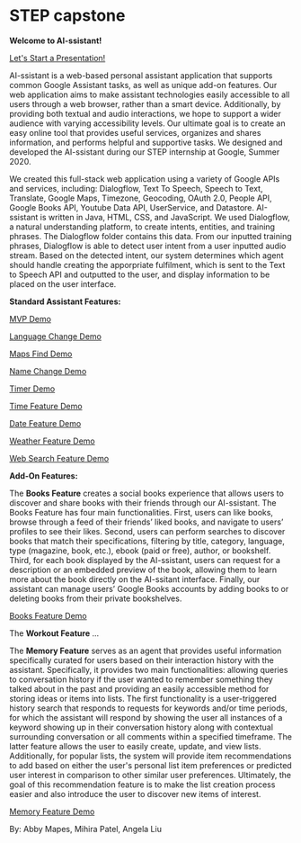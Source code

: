 # STEP capstone

**Welcome to AI-ssistant!**

[Let's Start a Presentation!](https://drive.google.com/file/d/14-kxNo-px6-BjpMXyMRoJf6IbeqmbsY2/view?usp=sharing)

AI-ssistant is a web-based personal assistant application that supports common Google Assistant tasks, as well as unique add-on features. Our web application aims to make assistant technologies easily accessible to all users through a web browser, rather than a smart device. Additionally, by providing both textual and audio interactions, we hope to support a wider audience with varying accessibility levels. Our ultimate goal is to create an easy online tool that provides useful services, organizes and shares information, and performs helpful and supportive tasks. We designed and developed the AI-ssistant during our STEP internship at Google, Summer 2020.

We created this full-stack web application using a variety of Google APIs and services, including: Dialogflow, Text To Speech, Speech to Text, Translate, Google Maps, Timezone, Geocoding, OAuth 2.0, People API, Google Books API, Youtube Data API, UserService, and Datastore. AI-ssistant is written in Java, HTML, CSS, and JavaScript. We used Dialogflow, a natural understanding platform, to create intents, entities, and training phrases. The Dialogflow folder contains this data. From our inputted training phrases, Dialogflow is able to detect user intent from a user inputted audio stream. Based on the detected intent, our system determines which agent should handle creating the apporpriate fulfilment, which is sent to the Text to Speech API and outputted to the user, and display information to be placed on the user interface.


**Standard Assistant Features:**

[MVP Demo](https://drive.google.com/file/d/1Z4b51Q4gQNconXoqCp40vSlvPqqmQnIr/view?usp=sharing)

[Language Change Demo](https://drive.google.com/file/d/1PVdw4ppLtQXUsprxqGoxdb7pYnmrpAlI/view?usp=sharing)

[Maps Find Demo](https://drive.google.com/file/d/14362PxOUdGKRNw49zlx4yfPf_QO68xMq/view?usp=sharing)

[Name Change Demo](https://drive.google.com/file/d/1C7MukFIrGJJVbYyATl1iyr5RtFPOukuW/view?usp=sharing)

[Timer Demo](https://drive.google.com/file/d/15HQN-ZJMxnCwONlNKTP_VWLe98I1JdqP/view?usp=sharing)

[Time Feature Demo](https://drive.google.com/file/d/1-kmvyrTo_TRQU8v8WJIQ5dR7_1plZzi2/view?usp=sharing)

[Date Feature Demo](https://drive.google.com/file/d/1IXy-AIu2iDR3VhrodWOOZVCyZU_WJGww/view?usp=sharing)

[Weather Feature Demo](https://drive.google.com/file/d/1icfUNumgtVbamJtELaAaEoDluTUMCsxw/view?usp=sharing)

[Web Search Feature Demo](https://drive.google.com/file/d/1ipHydTNTZSpYnZpHDiSj15iwlMtyys2D/view?usp=sharing)


**Add-On Features:**

The **Books Feature** creates a social books experience that allows users to discover and share books with their friends through our AI-ssistant. The Books Feature has four main functionalities. First, users can like books, browse through a feed of their friends’ liked books, and navigate to users’ profiles to see their likes. Second, users can perform searches to discover books that match their specifications, filtering by title, category, language, type (magazine, book, etc.), ebook (paid or free), author, or bookshelf. Third, for each book displayed by the AI-ssistant, users can request for a description or an embedded preview of the book, allowing them to learn more about the book directly on the AI-ssitant interface. Finally, our assistant can manage users’ Google Books accounts by adding books to or deleting books from their private bookshelves.

[Books Feature Demo](https://drive.google.com/file/d/1tUzpzXgt7OvJrJtQSi9VyRZD95snOUja/view?usp=sharing)

The **Workout Feature** ...

The **Memory Feature** serves as an agent that provides useful information specifically curated for users based on their interaction history with the assistant. Specifically, it provides two main functionalities: allowing queries to conversation history if the user wanted to remember something they talked about in the past and providing an easily accessible method for storing ideas or items into lists. The first functionality is a user-triggered history search that responds to requests for keywords and/or time periods, for which the assistant will respond by showing the user all instances of a keyword showing up in their conversation history along with contextual surrounding conversation or all comments within a specified timeframe. The latter feature allows the user to easily create, update, and view lists. Additionally, for popular lists, the system will provide item recommendations to add based on either the user's personal list item preferences or predicted user interest in comparison to other similar user preferences. Ultimately, the goal of this recommendation feature is to make the list creation process easier and also introduce the user to discover new items of interest.

[Memory Feature Demo](https://drive.google.com/file/d/1FJpm9f7twSPh0cESiH6ed1bPoVtsu6Xz/view?usp=sharing)

By: Abby Mapes, Mihira Patel, Angela Liu
